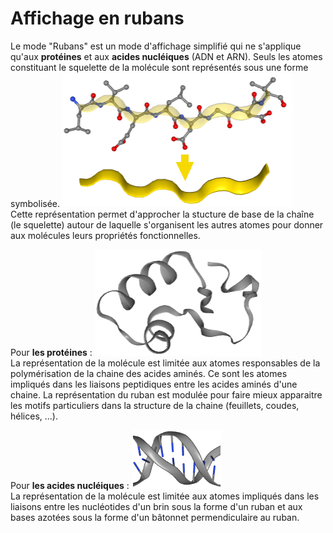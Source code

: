# Affichage en rubans
Le mode "Rubans" est un mode d'affichage simplifié qui ne s'applique qu'aux **protéines** et aux **acides nucléiques** (ADN et ARN). Seuls les atomes constituant le squelette de la molécule sont représentés sous une forme symbolisée. ![Ruban](static/img/ruban2.png)   
Cette représentation permet d'approcher la stucture de base de la chaîne (le squelette) autour de laquelle s'organisent les autres atomes pour donner aux molécules leurs propriétés fonctionnelles.      
      
Pour **les protéines** : 
![Protéine en ruban](static/img/rubanp.png)   
La représentation de la molécule est limitée aux atomes responsables de la polymérisation de la chaine des acides aminés. Ce sont les atomes impliqués dans les liaisons peptidiques entre les acides aminés d'une chaine.  La représentation du ruban est modulée pour faire mieux apparaitre les motifs particuliers dans la structure de la chaine (feuillets, coudes, hélices, ...).

Pour **les acides nucléiques** : 
![ADN en ruban](static/img/rubann.png)   
La représentation de la molécule est limitée aux atomes impliqués dans les liaisons entre les nucléotides d'un brin sous la forme d'un ruban et aux bases azotées sous la forme d'un bâtonnet permendiculaire au ruban.